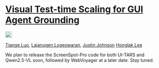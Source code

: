 # [Visual Test-time Scaling for GUI Agent Grounding](https://arxiv.org/abs/2505.00684)

<a href="https://arxiv.org/abs/2505.00684"><img src="https://img.shields.io/badge/arXiv-2505.00684-b31b1b.svg" height=20.5></a>

[Tiange Luo](https://tiangeluo.github.io/), [Lajanugen Logeswaran](https://lajanugen.github.io/), [Justin Johnson](https://web.eecs.umich.edu/~justincj) [Honglak Lee](https://web.eecs.umich.edu/~honglak/)

We plan to release the ScreenSpot-Pro code for both UI-TARS and Qwen2.5-VL soon, followed by WebVoyager at a later date. Stay tuned.
